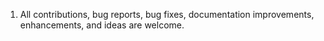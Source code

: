 1.	All contributions, bug reports, bug fixes, documentation improvements, enhancements, and ideas are welcome.
